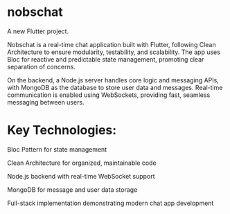 # nobschat

A new Flutter project.

Nobschat is a real-time chat application built with Flutter, following Clean Architecture to ensure modularity, testability, and scalability. The app uses Bloc for reactive and predictable state management, promoting clear separation of concerns.

On the backend, a Node.js server handles core logic and messaging APIs, with MongoDB as the database to store user data and messages. Real-time communication is enabled using WebSockets, providing fast, seamless messaging between users.

# Key Technologies:

Bloc Pattern for state management

Clean Architecture for organized, maintainable code

Node.js backend with real-time WebSocket support

MongoDB for message and user data storage

Full-stack implementation demonstrating modern chat app development
